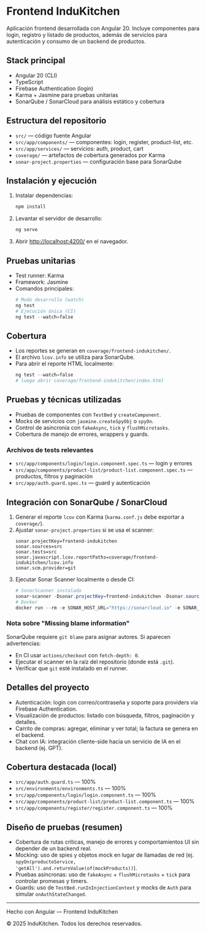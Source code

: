 # Frontend InduKitchen

Aplicación frontend desarrollada con Angular 20. Incluye componentes para login, registro y listado de productos, además de servicios para autenticación y consumo de un backend de productos.

## Stack principal

- Angular 20 (CLI)
- TypeScript
- Firebase Authentication (login)
- Karma + Jasmine para pruebas unitarias
- SonarQube / SonarCloud para análisis estático y cobertura

## Estructura del repositorio

- `src/` — código fuente Angular
- `src/app/components/` — componentes: login, register, product-list, etc.
- `src/app/services/` — servicios: auth, product, cart
- `coverage/` — artefactos de cobertura generados por Karma
- `sonar-project.properties` — configuración base para SonarQube

## Instalación y ejecución

1. Instalar dependencias:
   ```powershell
   npm install
   ```
2. Levantar el servidor de desarrollo:
   ```powershell
   ng serve
   ```
3. Abrir [http://localhost:4200/](http://localhost:4200/) en el navegador.

## Pruebas unitarias

- Test runner: Karma
- Framework: Jasmine
- Comandos principales:
  ```powershell
  # Modo desarrollo (watch)
  ng test
  # Ejecución única (CI)
  ng test --watch=false
  ```

## Cobertura

- Los reportes se generan en `coverage/frontend-indukitchen/`.
- El archivo `lcov.info` se utiliza para SonarQube.
- Para abrir el reporte HTML localmente:
  ```powershell
  ng test --watch=false
  # luego abrir coverage/frontend-indukitchen/index.html
  ```

## Pruebas y técnicas utilizadas

- Pruebas de componentes con `TestBed` y `createComponent`.
- Mocks de servicios con `jasmine.createSpyObj` o `spyOn`.
- Control de asincronía con `fakeAsync`, `tick` y `flushMicrotasks`.
- Cobertura de manejo de errores, wrappers y guards.

### Archivos de tests relevantes

- `src/app/components/login/login.component.spec.ts` — login y errores
- `src/app/components/product-list/product-list.component.spec.ts` — productos, filtros y paginación
- `src/app/auth.guard.spec.ts` — guard y autenticación

## Integración con SonarQube / SonarCloud

1. Generar el reporte `lcov` con Karma (`karma.conf.js` debe exportar a `coverage/`).
2. Ajustar `sonar-project.properties` si se usa el scanner:
   ```
   sonar.projectKey=frontend-indukitchen
   sonar.sources=src
   sonar.tests=src
   sonar.javascript.lcov.reportPaths=coverage/frontend-indukitchen/lcov.info
   sonar.scm.provider=git
   ```
3. Ejecutar Sonar Scanner localmente o desde CI:
   ```powershell
   # SonarScanner instalado
   sonar-scanner -Dsonar.projectKey=frontend-indukitchen -Dsonar.sources=src -Dsonar.tests=src -Dsonar.javascript.lcov.reportPaths=coverage/frontend-indukitchen/lcov.info
   # Docker
   docker run --rm -e SONAR_HOST_URL="https://sonarcloud.io" -e SONAR_TOKEN="<TOKEN>" -v "%cd%":/usr/src sonarsource/sonar-scanner-cli
   ```

### Nota sobre "Missing blame information"

SonarQube requiere `git blame` para asignar autores. Si aparecen advertencias:

- En CI usar `actions/checkout` con `fetch-depth: 0`.
- Ejecutar el scanner en la raíz del repositorio (donde está `.git`).
- Verificar que `git` esté instalado en el runner.

## Detalles del proyecto

- Autenticación: login con correo/contraseña y soporte para providers vía Firebase Authentication.
- Visualización de productos: listado con búsqueda, filtros, paginación y detalles.
- Carrito de compras: agregar, eliminar y ver total; la factura se genera en el backend.
- Chat con IA: integración cliente-side hacia un servicio de IA en el backend (ej. GPT).

## Cobertura destacada (local)

- `src/app/auth.guard.ts` — 100%
- `src/environments/environments.ts` — 100%
- `src/app/components/login/login.component.ts` — 100%
- `src/app/components/product-list/product-list.component.ts` — 100%
- `src/app/components/register/register.component.ts` — 100%

## Diseño de pruebas (resumen)

- Cobertura de rutas críticas, manejo de errores y comportamientos UI sin depender de un backend real.
- Mocking: uso de spies y objetos mock en lugar de llamadas de red (ej. `spyOn(productoService, 'getAll').and.returnValue(of(mockProducts))`).
- Pruebas asíncronas: uso de `fakeAsync` + `flushMicrotasks` + `tick` para controlar promesas y timers.
- Guards: uso de `TestBed.runInInjectionContext` y mocks de `Auth` para simular `onAuthStateChanged`.

---

Hecho con Angular — Frontend InduKitchen

© 2025 InduKitchen. Todos los derechos reservados.
